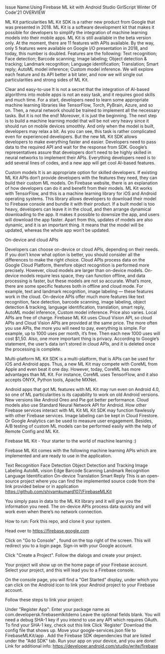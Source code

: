Issue Name:Using Firebase ML kit with Android Studio
GirlScript Winter Of Code'21
OVERVIEW

ML Kit particularities
ML Kit SDK is a rather new product from Google that was presented in 2018. ML Kit is a software development kit that makes it possible for developers to simplify the integration of machine learning models into their mobile apps.
ML Kit is still available in the beta version only. At the moment, there are 11 features with APIs available. By the way, only 5 features were available on Google I/O presentation in 2018, and today, this number is doubled. Features are the following:
Text recognition;
Face detection;
Barcode scanning;
Image labeling;
Object detection & tracking;
Landmark recognition;
Language identification;
Translation;
Smart reply;
AutoML model inference;
Custom model inference.
We will explore each feature and its API better a bit later, and now we will single out particularities and strong sides of ML Kit.


Clear and easy-to-use
It is not a secret that the integration of AI-based algorithms into mobile apps is not an easy task, and it requires good skills and much time. For a start, developers need to learn some appropriate machine learning libraries like TensorFlow, Torch, PyBrain, Azure, and so on. Then, a neural network should be trained to implement all the necessary tasks. But it is not the end! Moreover, it is just the beginning. The next step is to build a machine learning model that will be not very heavy since it should run on mobile devices smoothly. And only when the model is built, developers may relax a bit. As you can see, this task is rather complicated even for experienced developers.
But the new ML Kit SDK allows developers to make everything faster and easier. Developers need to pass data to the required API and wait for the response from SDK. Google’s representatives assure that developers don’t need to be highly skilled in neural networks to implement their APIs. Everything developers need is to add several lines of codes, and a new app will get cool AI-based features.

Custom models
It is an appropriate option for skilled developers. If existing ML Kit APIs don’t provide developers with the features they need, they can build their custom ML models. On Firebase website, there is an explanation of how developers can do it and benefit from their models.
ML Kit works with TensorFlow, and this is a machine learning library for iOS and Android operating systems. This library allows developers to download their model to Firebase console and bundle it with their product. If a built model is too heavy, developers can leave it in the cloud, and then arrange dynamical downloading to the app. It makes it possible to downsize the app, and users will download the app faster. Apart from this, updates of models are also dynamic, and it is an important thing. It means that the model will be updated, whereas the whole app won’t be updated.


On-device and cloud APIs

Developers can choose on-device or cloud APIs, depending on their needs. If you don’t know what option is better, you should consider all the differences to make the right choice. Cloud APIs process data on the Google Cloud Platform, therefore object recognition is performed more precisely.
However, cloud models are larger than on-device models. On-device models require less space, they can function offline, and data processing is faster, but these models are not so accurate.
What’s more, there are some specific features both in offline and cloud mode. For example, text and landmark recognition, image labeling — these features work in the cloud. On-device APIs offer much more features like text recognition, face detection, barcode scanning, image labeling, object detection & tracking, language identification, translation, smart reply, AutoML model inference, Custom model inference.
Price also varies. Local APIs are free of charge. Firebase ML Kit uses Cloud Vision API, so cloud APIs and Cloud Vision APIs are provided at the same price. The more often you use APIs, the more you will need to pay, everything is simple. For example, up to 1000 uses per month, it’s free. Then each new 1000 uses will cost $1,50.
Also, one more important thing is privacy. According to Google’s statement, the user’s data isn’t stored in cloud APIs, and it is deleted once the processing is complete.

Multi-platform
ML Kit SDK is a multi-platform, that is APIs can be used for iOS and Android apps. Thus, a new ML Kit may compete with CoreML from Apple and even beat it one day. However, today, CoreML has more advantages than ML Kit. For instance, CoreML uses TensorFlow, and it also accepts ONYX, Python tools, Apache MXNet.


Android apps that got ML features with ML Kit may run even on Android 4.0, so one of ML particularities is its capability to work on old Android versions. New versions like Android Oreo and Pie got better performance. Cloud models also use Standard Neural Network API for Android.
How other Firebase services interact with ML Kit
ML Kit SDK may function flawlessly with other Firebase services. Image labeling can be kept in Cloud Firestore. Or Google Analytics can be used to measure user engagement. Besides, A/B testing of custom ML models can be performed easily with the help of Remote Config and ML Kit.


Firebase ML Kit - Your starter to the world of machine learning :)

Firebase ML Kit comes with the following machine learning APIs which are implemented and are ready to use in the application.

Text Recognition
Face Detection
Object Detection and Tracking
Image Labeling
AutoML vision Edge
Barcode Scanning
Landmark Recognition
Language Identification
On-device Translation
Smart Reply
This is an open-source project where you can find the implemented source code from the link provided below or in application https://github.com/shivamkumard107/FirebaseMLKit

You simply pass in data to the ML Kit library and it will give you the information you need. The on-device APIs process data quickly and will work even when there’s no network connection.

How to run:
Fork this repo, and clone it your system.

Head over to https://firebase.google.com

Click on "Go to Console" , found on the top right of the screen. This will redirect you to a login page. Sign-in with your Google account.

Click "Create a Project". Follow the dialogs and create your project.

Your project will show up on the home page of your Firebase account. Select your project, and this will lead you to a Firebase console.

On the console page, you will find a "Get Started" display, under which you can click on the Android icon to link your Android project to your Firebase account.

Follow these steps to link your project:

Under "Register App":
Enter your package name as com.developersk.firebasemlkitdemo
Leave the optional fields blank. You will need a debug SHA-1 key if you intend to use any API which requires OAuth. To find your SHA-1 key, check out this link
Click 'Register'
Download the config file that shows up.
Move your google-services.json file to FirebaseMLKit/app .
Add the Firebase SDK dependencies that are listed under the "Add SDK" tab.
Run your app on your device, and you are done!
Link for additional info: https://developer.android.com/studio/write/firebase